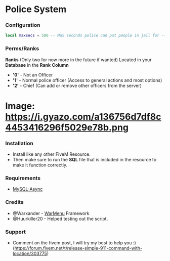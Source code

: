 # Police System
### Configuration
```lua
local maxsecs = 500 -- Max seconds police can put people in jail for --
```
### Perms/Ranks
**Ranks** (Only two for now more in the future if wanted)
Located in your **Database** in the **Rank** **Column**
* **'0'** - Not an Officer
* **'1'** - Normal police officer (Access to general actions and most options)
* **'2'** - Chief (Can add or remove other officers from the server)

# Image: https://i.gyazo.com/a136756d7df8c4453416296f5029e78b.png

### Installation 
* Install like any other FiveM Resource.
* Then make sure to run the **SQL** file that is included in the resource to make it function correctly.

### Requirements
* [MySQL-Async](https://forum.fivem.net/t/release-mysql-async-library-3-0-8/21881)

### Credits
* @Warxander - [WarMenu](https://forum.fivem.net/t/release-0-9-8-final-warmenu-lua-menu-framework/41249) Framework 
* @Huurkiller20 - Helped testing out the script.

### Support
* Comment on the fivem post, I will try my best to help you :) (https://forum.fivem.net/t/release-simple-911-command-with-location/303775)
